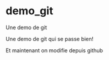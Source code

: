 # demo_git
Une demo de git

Une demo de git qui se passe bien!

Et maintenant on modifie depuis github
